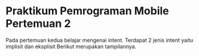 # Praktikum Pemrograman Mobile Pertemuan 2

Pada pertemuan kedua belajar mengenai intent. Terdapat 2 jenis intent yaitu implisit dan eksplisit
Berikut merupakan tampilannya.
